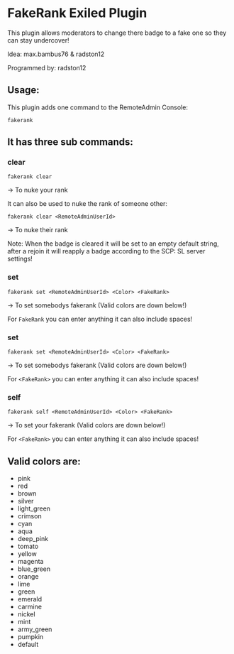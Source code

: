 # FakeRank Exiled Plugin

This plugin allows moderators to change there badge to a fake one so they can stay undercover!

Idea: max.bambus76 & radston12 

Programmed by: radston12

## Usage:

This plugin adds one command to the RemoteAdmin Console:

    fakerank

## It has three sub commands:

### clear

    fakerank clear

-> To nuke your rank

It can also be used to nuke the rank of someone other:

    fakerank clear <RemoteAdminUserId>
    
-> To nuke their rank

Note: When the badge is cleared it will be set to an empty default string, after a rejoin it will reapply a badge according to the SCP: SL server settings!

### set

    fakerank set <RemoteAdminUserId> <Color> <FakeRank>

-> To set somebodys fakerank (Valid colors are down below!)

For ``FakeRank`` you can enter anything it can also include spaces!


### set

    fakerank set <RemoteAdminUserId> <Color> <FakeRank>

-> To set somebodys fakerank (Valid colors are down below!)

For ``<FakeRank>`` you can enter anything it can also include spaces!

### self

    fakerank self <RemoteAdminUserId> <Color> <FakeRank>

-> To set your fakerank (Valid colors are down below!)

For ``<FakeRank>`` you can enter anything it can also include spaces!


## Valid colors are: 
 - pink 
 - red
 - brown
 - silver
 - light_green
 - crimson
 - cyan
 - aqua
 - deep_pink
 - tomato
 - yellow
 - magenta
 - blue_green
 - orange
 - lime
 - green
 - emerald
 - carmine
 - nickel
 - mint
 - army_green
 - pumpkin
 - default